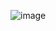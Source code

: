 ![image](https://github.com/FokiDoki/rosatom-java-caselab-test/assets/23121394/3eb7a13d-d3ea-48b4-be0a-5c766e4d24e8)
